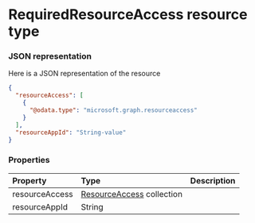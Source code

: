 # RequiredResourceAccess resource type



### JSON representation

Here is a JSON representation of the resource

<!-- {
  "blockType": "resource",
  "optionalProperties": [

  ],
  "@odata.type": "microsoft.graph.requiredresourceaccess"
}-->

```json
{
  "resourceAccess": [
    {
      "@odata.type": "microsoft.graph.resourceaccess"
    }
  ],
  "resourceAppId": "String-value"
}

```
### Properties
| Property	   | Type	|Description|
|:---------------|:--------|:----------|
|resourceAccess|[ResourceAccess](resourceaccess.md) collection||
|resourceAppId|String||

<!-- uuid: 93713206-fa02-48df-97bb-72304b6d766e
2015-10-25 12:56:09 UTC -->
<!-- {
  "type": "#page.annotation",
  "description": "RequiredResourceAccess resource",
  "keywords": "",
  "section": "documentation",
  "tocPath": ""
}-->